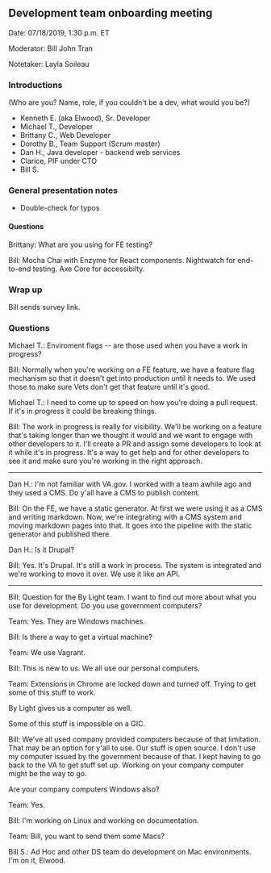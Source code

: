 ## Development team onboarding meeting 

Date: 07/18/2019, 1:30 p.m. ET

Moderator: Bill John Tran

Notetaker: Layla Soileau

### Introductions
(Who are you? Name, role, if you couldn't be a dev, what would you be?)

* Kenneth E. (aka Elwood), Sr. Developer
* Michael T., Developer
* Brittany C., Web Developer
* Dorothy B., Team Support (Scrum master)
* Dan H., Java developer - backend web services
* Clarice, PIF under CTO
* Bill S.
      
### General presentation notes
* Double-check for typos

#### Questions
Brittany: What are you using for FE testing?

Bill: Mocha Chai with Enzyme for React components. Nightwatch for end-to-end testing. Axe Core for accessibilty.

### Wrap up
Bill sends survey link.

### Questions

Michael T.: Enviroment flags -- are those used when you have a work in progress?

Bill: Normally when you're working on a FE feature, we have a feature flag mechanism so that it doesn't get into production until it needs to. We used those to make sure Vets don't get that feature until it's good.

Michael T.: I need to come up to speed on how you're doing a pull request. If it's in progress it could be breaking things.

Bill: The work in progress is really for visibility. We'll be working on a feature that's taking longer than we thought it would and we want to engage with other developers to it. I'll create a PR and assign some developers to look at it while it's in progress. It's a way to get help and for other developers to see it and make sure you're working in the right approach.

---

Dan H.: I'm not familiar with VA.gov. I worked with a team awhile ago and they used a CMS. Do y'all have a CMS to publish content.

Bill: On the FE, we have a static generator. At first we were using it as a CMS and writing markdown. Now, we're integrating with a CMS system and moving markdown pages into that. It goes into the pipeline with the static generator and published there.

Dan H.: Is it Drupal?

Bill: Yes. It's Drupal. It's still a work in process. The system is integrated and we're working to move it over. We use it like an API. 

---

Bill: Question for the By Light team. I want to find out more about what you use for development. Do you use government computers?

Team: Yes. They are Windows machines.

Bill: Is there a way to get a virtual machine?

Team: We use Vagrant.

Bill: This is new to us. We all use our personal computers. 

Team: Extensions in Chrome are locked down and turned off. Trying to get some of this stuff to work. 

By Light gives us a computer as well.

Some of this stuff is impossible on a GIC.

Bill: We've all used company provided computers because of that limitation. That may be an option for y'all to use. Our stuff is open source. I don't use my computer issued by the government because of that. I kept having to go back to the VA to get stuff set up. Working on your company computer might be the way to go.

Are your company computers Windows also?

Team: Yes.

Bill: I'm working on Linux and working on documentation. 

Team: Bill, you want to send them some Macs?

Bill S.: Ad Hoc and other DS team do development on Mac environments. I'm on it, Elwood.
